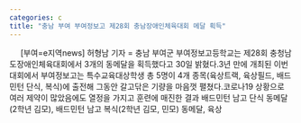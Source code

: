 ```yaml
---
categories: c
title: "충남 부여 부여정보고 제28회 충남장애인체육대회 메달 획득"
---
```

&nbsp;&nbsp;&nbsp;&nbsp; [부여=e지역news] 허형남 기자 = 충남 부여군 부여정보고등학교는 제28회 충청남도장애인체육대회에서 3개의 동메달을 획득했다고 30일 밝혔다.3년 만에 개최된 이번 대회에서 부여정보고는 특수교육대상학생 총 5명이 4개 종목(육상트랙, 육상필드, 배드민턴 단식, 복식)에 출전해 그동안 갈고닦은 기량을 마음껏 펼쳤다.코로나19 상황으로 여러 제약이 많았음에도 열정을 가지고 훈련에 매진한 결과 배드민턴 남고 단식 동메달(2학년 김모), 배드민턴 남고 복식(2학년 김모, 민모) 동메달, 육상